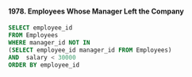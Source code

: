 #### 1978. Employees Whose Manager Left the Company
~~~SQL
SELECT employee_id 
FROM Employees
WHERE manager_id NOT IN
(SELECT employee_id manager_id FROM Employees) 
AND  salary < 30000
ORDER BY employee_id
~~~
